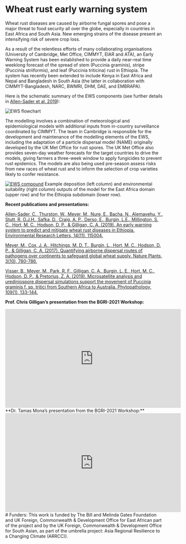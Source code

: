# Wheat rust early warning system

Wheat rust diseases are caused by airborne fungal spores and pose a major threat to food security all over the globe, especially in countries in East Africa and South Asia. New emerging strains of the disease present an intensifying risk of severe crop loss.

As a result of the relentless efforts of many collaborating organisations (University of Cambridge, Met Office, CIMMYT, EIAR and ATA), an Early Warning System has been established to provide a daily near-real time weeklong forecast of the spread of stem (Puccinia graminis), stripe (Puccinia striiformis), and leaf (Puccinia triticina) rust in Ethiopia. The system has recently been extended to include Kenya in East Africa and Nepal and Bangladesh in South Asia (the latter in collaboration with CIMMYT-Bangladesh, NARC, BWMRI, DHM, DAE, and EMBRAPA).

Here is the schematic summary of the EWS components (see further details in [Allen-Sader et al. 2019](https://iopscience.iop.org/article/10.1088/1748-9326/ab4034)):

<img src="../../images/EWS_flowchart_resized.PNG" alt="EWS flowchart"/>

The modelling involves a combination of meteorological and epidemiological models with additional inputs from in-country surveillance coordinated by CIMMYT. The team in Cambridge is responsible for the development and maintenance of the modelling elements of the EWS, including the adaptation of a particle dispersal model (NAME) originally developed by the UK Met Office for rust spores. The UK Met Office also provides seven-day weather forecasts for the target countries to drive the models, giving farmers a three-week window to apply fungicides to prevent rust epidemics. The models are also being used pre-season assess risks from new races of wheat rust and to inform the selection of crop varieties likely to confer resistance.

[<img src="../../images/ews_compound.png" alt="EWS compound"/>](wheat_rust_resources.md)
Example deposition (left column) and environmental suitability (right column) outputs of the model for the East Africa domain (upper row) and for the Ethiopia subdomain (lower row).

**Recent publications and presentations:**

[Allen-Sader, C., Thurston, W., Meyer, M., Nure, E., Bacha, N., Alemayehu, Y., Stutt, R. O.J.H., Safka, D., Craig, A. P., Derso, E., Burgin, L.E., Millington, S. C., Hort, M. C., Hodson, D. P., & Gilligan, C. A.
(2019). An early warning system to predict and mitigate wheat rust diseases in Ethiopia.
Environmental Research Letters, 14(11), 115004.](https://iopscience.iop.org/article/10.1088/1748-9326/ab4034)

[Meyer, M., Cox, J. A., Hitchings, M. D. T., Burgin, L., Hort, M. C., Hodson, D. P., & Gilligan, C. A.
(2017). Quantifying airborne dispersal routes of pathogens over continents to safeguard global
wheat supply. Nature Plants, 3(10), 780-786.](https://doi.org/10.1038/s41477-017-0017-5)

[Visser, B., Meyer, M., Park, R. F., Gilligan, C. A., Burgin, L. E., Hort, M. C., Hodson, D. P., & Pretorius, Z. A. (2019).
Microsatellite analysis and urediniospore dispersal simulations support the movement of Puccinia
graminis f. sp. tritici from Southern Africa to Australia. Phytopathology, 109(1), 133-144.](https://doi.org/10.1094/PHYTO-04-18-0110-R)

**Prof. Chris Gilligan’s presentation from the BGRI-2021 Workshop:**

<iframe width="560" height="315" src="https://www.youtube.com/embed/1oQVDPZsHtQ" title="YouTube video player" frameborder="0" allow="accelerometer; autoplay; clipboard-write; encrypted-media; gyroscope; picture-in-picture" allowfullscreen></iframe>

<br>
**Dr. Tamas Mona’s presentation from the BGRI-2021 Workshop:**

<iframe width="560" height="315" src="https://www.youtube.com/embed/2H8foT7OOjU" title="YouTube video player" frameborder="0" allow="accelerometer; autoplay; clipboard-write; encrypted-media; gyroscope; picture-in-picture" allowfullscreen></iframe>

<br>
# Funders:
This work is funded by The Bill and Melinda Gates Foundation and UK Foreign, Commonwealth & Development Office for East African part of the project and by the UK Foreign, Commonwealth & Development Office for South Asian,  as part of the umbrella project: Asia Regional Resilience to a Changing Climate (ARRCC)). 